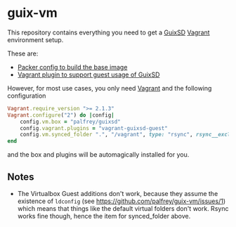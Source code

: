 guix-vm
=======

This repository contains everything you need to get a [GuixSD](https://guix.gnu.org/) [Vagrant](https://www.vagrantup.com/) environment setup.

These are:
* [Packer config to build the base image](packer)
* [Vagrant plugin to support guest usage of GuixSD](vagrant-guixsd-guest)

However, for most use cases, you only need [Vagrant](https://www.vagrantup.com/) and the following configuration

```Ruby
Vagrant.require_version ">= 2.1.3"
Vagrant.configure("2") do |config|
    config.vm.box = "palfrey/guixsd"
    config.vagrant.plugins = "vagrant-guixsd-guest"
    config.vm.synced_folder ".", "/vagrant", type: "rsync", rsync__exclude: ".git/", rsync__chown: false
end
```

and the box and plugins will be automagically installed for you.

Notes
-----
* The Virtualbox Guest additions don't work, because they assume the existence of `ldconfig` (see https://github.com/palfrey/guix-vm/issues/1) which means that things like the default virtual folders don't work. Rsync works fine though, hence the item for synced_folder above.